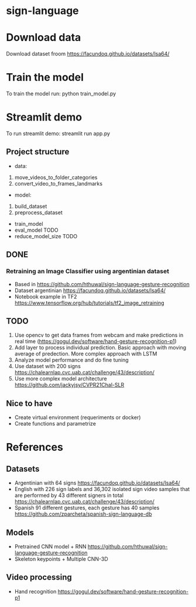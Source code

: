# sign-language
# Download data
Download dataset froom https://facundoq.github.io/datasets/lsa64/

# Train the model
To train the model run:
python train_model.py

# Streamlit demo
To run streamlit demo:
streamlit run app.py

## Project structure
* data: 
1. move_videos_to_folder_categories
2. convert_video_to_frames_landmarks
* model:
1. build_dataset
2. preprocess_dataset
* train_model
* eval_model TODO
* reduce_model_size TODO


## DONE
### Retraining an Image Classifier using argentinian dataset
* Based in https://github.com/hthuwal/sign-language-gesture-recognition
* Dataset argentinian https://facundoq.github.io/datasets/lsa64/
* Notebook example in TF2 https://www.tensorflow.org/hub/tutorials/tf2_image_retraining

## TODO 
1. Use opencv to get data frames from webcam and make predictions in real time (https://gogul.dev/software/hand-gesture-recognition-p1)
2. Add layer to process individual prediction. Basic approach with moving average of predection. More complex approach with LSTM
3. Analyze model performance and do fine tuning
4. Use dataset with 200 signs https://chalearnlap.cvc.uab.cat/challenge/43/description/
5. Use more complex model architecture https://github.com/jackyjsy/CVPR21Chal-SLR

## Nice to have
* Create virtual environment (requeriments or docker)
* Create functions and parametrize

# References

## Datasets
* Argentinian with 64 signs https://facundoq.github.io/datasets/lsa64/
* English with 226 sign labels and 36,302 isolated sign video samples that are performed by 43 different signers in total https://chalearnlap.cvc.uab.cat/challenge/43/description/
* Spanish 91 different gestures, each gesture has 40 samples https://github.com/zparcheta/spanish-sign-language-db

## Models
* Pretrained CNN model + RNN https://github.com/hthuwal/sign-language-gesture-recognition
* Skeleton keypoints + Multiple CNN-3D

## Video processing
* Hand recognition https://gogul.dev/software/hand-gesture-recognition-p1
